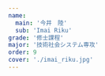 ```yaml
---
name:
  main: '今井　陸'
  sub: 'Imai Riku'
grade: '修士課程'
major: '技術社会システム専攻'
order: 9
cover: './imai_riku.jpg'
---
```

